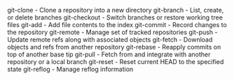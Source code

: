 git-clone - Clone a repository into a new directory
git-branch - List, create, or delete branches
git-checkout - Switch branches or restore working tree files
git-add - Add file contents to the index
git-commit - Record changes to the repository
git-remote - Manage set of tracked repositories
git-push - Update remote refs along with associated objects
git-fetch - Download objects and refs from another repository
git-rebase - Reapply commits on top of another base tip
git-pull - Fetch from and integrate with another repository or a local branch
git-reset - Reset current HEAD to the specified state
git-reflog - Manage reflog information
